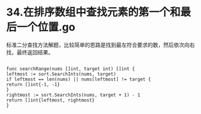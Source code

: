 # 34.在排序数组中查找元素的第一个和最后一个位置.go

标准二分查找方法解题，比较简单的思路是找到最左符合要求的数，然后依次向右找，最终返回结果。

```golang

func searchRange(nums []int, target int) []int {
leftmost := sort.SearchInts(nums, target)
if leftmost == len(nums) || nums[leftmost] != target {
return []int{-1, -1}
}
rightmost := sort.SearchInts(nums, target + 1) - 1
return []int{leftmost, rightmost}
}

```